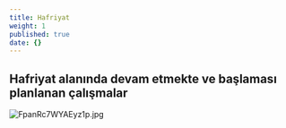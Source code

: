 ```yaml
---
title: Hafriyat
weight: 1
published: true
date: {}
---
```

## Hafriyat alanında devam etmekte ve başlaması planlanan çalışmalar


![FpanRc7WYAEyz1p.jpg]({{site.baseurl}}/_services/FpanRc7WYAEyz1p.jpg)



